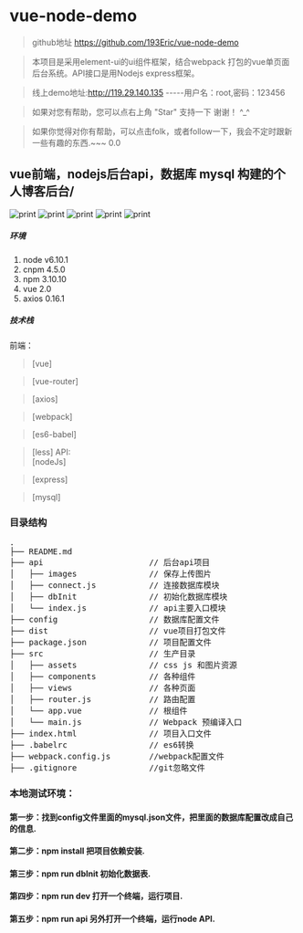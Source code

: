 # vue-node-demo  

> github地址 https://github.com/193Eric/vue-node-demo  

> 本项目是采用element-ui的ui组件框架，结合webpack 打包的vue单页面后台系统。API接口是用Nodejs express框架。  

> 线上demo地址:<http://119.29.140.135> -----用户名：root,密码：123456  

> 如果对您有帮助，您可以点右上角 "Star" 支持一下 谢谢！ ^_^  

> 如果你觉得对你有帮助，可以点击folk，或者follow一下，我会不定时跟新一些有趣的东西.~~~ 0.0  

  
## vue前端，nodejs后台api，数据库 mysql 构建的个人博客后台/
![print](https://github.com/193Eric/vue-node-demo/blob/master/src/assets/images/page1.png) 
![print](https://github.com/193Eric/vue-node-demo/blob/master/src/assets/images/page2.png) 
![print](https://github.com/193Eric/vue-node-demo/blob/master/src/assets/images/page3.png) 
![print](https://github.com/193Eric/vue-node-demo/blob/master/src/assets/images/page4.png) 
![print](https://github.com/193Eric/vue-node-demo/blob/master/src/assets/images/page5.png) 
##### 环境
 1. node v6.10.1
 2. cnpm 4.5.0
 3. npm 3.10.10
 4. vue 2.0
 5. axios 0.16.1 
##### 技术栈
前端：  
> [vue]

> [vue-router]

> [axios]  

> [webpack]

> [es6-babel]

> [less]
API:  
> [nodeJs]

> [express]

> [mysql] 

### 目录结构
<pre>
.
├── README.md       
├── api                      // 后台api项目
│	├── images               // 保存上传图片
│   ├── connect.js           // 连接数据库模块
│   ├── dbInit               // 初始化数据库模块
│	└── index.js             // api主要入口模块
├── config                   // 数据库配置文件
├── dist                     // vue项目打包文件
├── package.json             // 项目配置文件
├── src                      // 生产目录
│   ├── assets               // css js 和图片资源
│   ├── components           // 各种组件
│   ├── views                // 各种页面
│   ├── router.js            // 路由配置
│   └── app.vue              // 根组件
│   └── main.js              // Webpack 预编译入口         
├── index.html               // 项目入口文件
├── .babelrc                 // es6转换
├── webpack.config.js        //webpack配置文件
├── .gitignore               //git忽略文件
</pre>

### 本地测试环境：  
#### 第一步：找到config文件里面的mysql.json文件，把里面的数据库配置改成自己的信息.  
#### 第二步：npm install 把项目依赖安装.  
#### 第三步：npm run dbInit 初始化数据表.  
#### 第四步：npm run dev 打开一个终端，运行项目.  
#### 第五步：npm run api 另外打开一个终端，运行node API.
